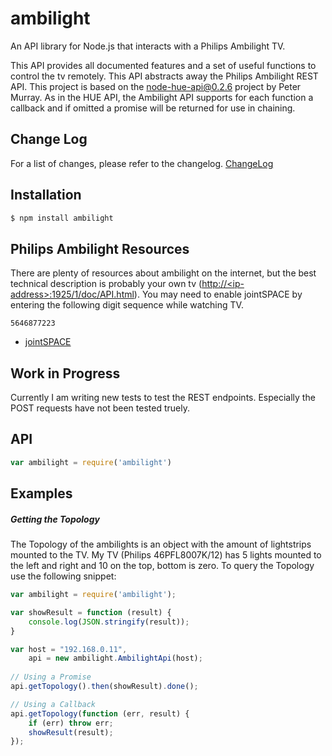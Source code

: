 <!-- 
README has been edited on dillinger.io
-->
# ambilight
An API library for Node.js that interacts with a Philips Ambilight TV.

This API provides all documented features and a set of useful functions to control the tv remotely. 
This API abstracts away the Philips Ambilight REST API. 
This project is based on the node-hue-api@0.2.6 project by Peter Murray. As in the HUE API, the Ambilight API supports 
for each function a callback and if omitted a promise will be returned for use in chaining.

## Change Log
For a list of changes, please refer to the changelog. <a href="https://github.com/maxschremser/ambilight/commits/master">ChangeLog</a>

## Installation
```sh
$ npm install ambilight
```

## Philips Ambilight Resources
There are plenty of resources about ambilight on the internet, but the best technical description is probably your own tv 
(<a href="http://&lt;ip-address&gt;:1925/1/doc/API.html">http://&lt;ip-address&gt;:1925/1/doc/API.html</a>). 
You may need to enable jointSPACE by entering the following digit sequence while watching TV. 
```
5646877223
```

<ul>
    <li><a href="http://jointspace.sourceforge.net/">jointSPACE</a></li>
</ul>

## Work in Progress
Currently I am writing new tests to test the REST endpoints. Especially the POST requests have not been tested truely.

## API
```js
var ambilight = require('ambilight')
```
## Examples
##### Getting the Topology
The Topology of the ambilights is an object with the amount of lightstrips mounted to the TV. My TV (Philips 46PFL8007K/12) has 5 lights mounted to the left and right and 10 on the top, bottom is zero.
To query the Topology use the following snippet:
```js
var ambilight = require('ambilight');

var showResult = function (result) {
    console.log(JSON.stringify(result));
}

var host = "192.168.0.11", 
    api = new ambilight.AmbilightApi(host);
    
// Using a Promise    
api.getTopology().then(showResult).done();

// Using a Callback
api.getTopology(function (err, result) {
    if (err) throw err;
    showResult(result);
});

```